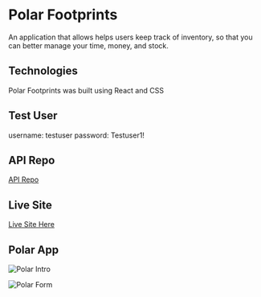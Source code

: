 # Polar Footprints

An application that allows helps users keep track of inventory, so that you can better manage your time, money, and stock.

## Technologies

Polar Footprints was built using React and CSS

## Test User

username: testuser
password: Testuser1!

## API Repo

[API Repo](https://github.com/Joalvaca/Polar-Server.git)

## Live Site

[Live Site Here](https://polar-app.now.sh/)

## Polar App

![Polar Intro](https://github.com/Joalvaca/Polar-app/raw/master/src/images/polar-form.jpg)

![Polar Form](https://github.com/Joalvaca/Polar-app/raw/master/src/images/polar-homepage.jpg)
